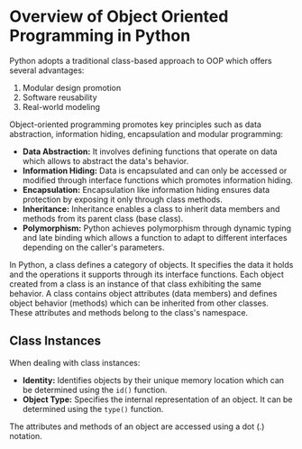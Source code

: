 # Overview of Object Oriented Programming in Python

Python adopts a traditional class-based approach to OOP which offers several advantages:

1. Modular design promotion
2. Software reusability
3. Real-world modeling

Object-oriented programming promotes key principles such as data abstraction, information hiding, encapsulation and modular programming:

- **Data Abstraction:** It involves defining functions that operate on data which allows to abstract the data's behavior.
- **Information Hiding:** Data is encapsulated and can only be accessed or modified through interface functions which promotes information hiding. 
- **Encapsulation:** Encapsulation like information hiding ensures data protection by exposing it only through class methods. 
- **Inheritance:** Inheritance enables a class to inherit data members and methods from its parent class (base class).
- **Polymorphism:** Python achieves polymorphism through dynamic typing and late binding which allows a function to adapt to different interfaces depending on the caller's parameters.

In Python, a class defines a category of objects. It specifies the data it holds and the operations it supports through its interface functions. Each object created from a class is an instance of that class exhibiting the same behavior. A class contains object attributes (data members) and defines object behavior (methods) which can be inherited from other classes. These attributes and methods belong to the class's namespace.

## Class Instances

When dealing with class instances:

- **Identity:** Identifies objects by their unique memory location which can be determined using the `id()` function.
- **Object Type:** Specifies the internal representation of an object. It can be determined using the `type()` function.

The attributes and methods of an object are accessed using a dot (.) notation. 
